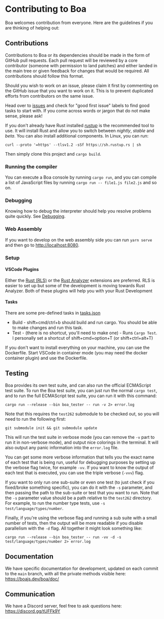 # Contributing to Boa

Boa welcomes contribution from everyone. Here are the guidelines if you are
thinking of helping out:

## Contributions

Contributions to Boa or its dependencies should be made in the form of GitHub
pull requests. Each pull request will be reviewed by a core contributor
(someone with permission to land patches) and either landed in the main tree or
given feedback for changes that would be required. All contributions should
follow this format.

Should you wish to work on an issue, please claim it first by commenting on
the GitHub issue that you want to work on it. This is to prevent duplicated
efforts from contributors on the same issue.

Head over to [issues][issues] and check for "good first issue" labels to find
good tasks to start with. If you come across words or jargon that do not make
sense, please ask!

If you don't already have Rust installed [_rustup_][rustup] is the recommended
tool to use. It will install Rust and allow you to switch between _nightly_,
_stable_ and _beta_. You can also install additional components. In Linux, you
can run:

```shell
curl --proto '=https' --tlsv1.2 -sSf https://sh.rustup.rs | sh
```

Then simply clone this project and `cargo build`.

### Running the compiler

You can execute a Boa console by running `cargo run`, and you can compile a list
of JavaScript files by running `cargo run -- file1.js file2.js` and so on.

### Debugging

Knowing how to debug the interpreter should help you resolve problems quite quickly.
See [Debugging](./docs/debugging.md).

### Web Assembly

If you want to develop on the web assembly side you can run `yarn serve` and then go
to <http://localhost:8080>.

### Setup

#### VSCode Plugins

Either the [Rust (RLS)][rls_vscode] or the [Rust Analyzer][rust-analyzer_vscode]
extensions are preferred. RLS is easier to set up but some of the development is
moving towards Rust Analyzer. Both of these plugins will help you with your Rust
Development

#### Tasks

There are some pre-defined tasks in [tasks.json](.vscode/tasks.json)

- Build - shift+cmd/ctrl+b should build and run cargo. You should be able to make changes and run this task.
- Test - (there is no shortcut, you'll need to make one) - Runs `Cargo Test`.
  I personally set a shortcut of shift+cmd+option+T (or shift+ctrl+alt+T)

If you don't want to install everything on your machine, you can use the Dockerfile.
Start VSCode in container mode (you may need the docker container plugin) and use the Dockerfile.

## Testing

Boa provides its own test suite, and can also run the official ECMAScript test suite. To run the Boa test
suite, you can just run the normal `cargo test`, and to run the full ECMAScript test suite, you can run it
with this command:

```shell
cargo run --release --bin boa_tester -- run -v 2> error.log
```

Note that this requires the `test262` submodule to be checked out, so you will need to run the following first:

```shell
git submodule init && git submodule update
```

This will run the test suite in verbose mode (you can remove the `-v` part to run it in non-verbose mode),
and output nice colorings in the terminal. It will also output any panic information into the `error.log` file.

You can get some more verbose information that tells you the exact name of each test that is being run, useful
for debugging purposes by setting up the verbose flag twice, for example `-vv`. If you want to know the output of
each test that is executed, you can use the triple verbose (`-vvv`) flag.

If you want to only run one sub-suite or even one test (to just check if you fixed/broke something specific),
you can do it with the `-s` parameter, and then passing the path to the sub-suite or test that you want to run. Note
that the `-s` parameter value should be a path relative to the `test262` directory. For example, to run the number
type tests, use `-s test/language/types/number`.

Finally, if you're using the verbose flag and running a sub suite with a small number of tests, then the output will
be more readable if you disable parallelism with the `-d` flag. All together it might look something like:

```shell
cargo run --release --bin boa_tester -- run -vv -d -s test/language/types/number 2> error.log
```

## Documentation

We have specific documentation for development, updated on each commit to the `main` branch, with all the private
methods visible here: <https://boajs.dev/boa/doc/>

## Communication

We have a Discord server, feel free to ask questions here:
<https://discord.gg/tUFFk9Y>

[issues]: https://github.com/boa-dev/boa/issues
[rustup]: https://rustup.rs/
[rls_vscode]: https://marketplace.visualstudio.com/items?itemName=rust-lang.rust
[rust-analyzer_vscode]: https://marketplace.visualstudio.com/items?itemName=matklad.rust-analyzer
